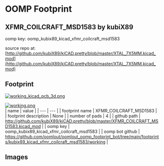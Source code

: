 # OOMP Footprint  
## XFMR_COILCRAFT_MSD1583  by kubiX89  
  
oomp key: oomp_kubix89_kicad_xfmr_coilcraft_msd1583  
  
source repo at: [http://github.com/kubiX89/kiCAD.pretty/blob/master/XTAL_7X5MM.kicad_mod](http://github.com/kubiX89/kiCAD.pretty/blob/master/XTAL_7X5MM.kicad_mod)  
## Footprint  
  
[![working_kicad_pcb_3d.png](working_kicad_pcb_3d_600.png)](working_kicad_pcb_3d.png)  
  
[![working.png](working_600.png)](working.png)  
| name | value | 
| --- | --- | 
| footprint name | XFMR_COILCRAFT_MSD1583 | 
| footprint description | None | 
| number of pads | 4 | 
| github path | http://github.com/kubiX89/kiCAD.pretty/blob/master/XFMR_COILCRAFT_MSD1583.kicad_mod | 
| oomp key | oomp_kubix89_kicad_xfmr_coilcraft_msd1583 | 
| oomp bot github | https://github.com/oomlout/oomlout_oomp_footprint_bot/tree/main/footprints/kubix89_kicad_xfmr_coilcraft_msd1583/working | 
## Images  
